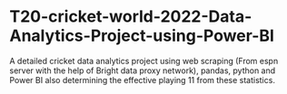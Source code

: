# T20-cricket-world-2022-Data-Analytics-Project-using-Power-BI
A detailed cricket data analytics project using web scraping (From espn server with the help of Bright data proxy network), pandas, python and Power BI also determining the effective playing 11 from these statistics.

